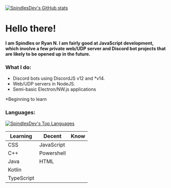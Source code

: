 [![SpindlesDev's GitHub stats](https://github-readme-stats.vercel.app/api?username=SpindlesDev&show_icons=true&theme=algolia)](https://github.com/anuraghazra/github-readme-stats)

# Hello there!
<h4>
<p>I am Spindles or Ryan N. I am fairly good at JavaScript development, which involve a few private web/UDP server and Discord bot projects that are likely to be opened up in the future. </p>
</h4>

<h3>What I do:</h4>
<ul>
  <li>Discord bots using DiscordJS v12 and *v14.</li>
  <li>Web/UDP servers in NodeJS.</li>
  <li>Semi-basic Electron/NW.js applications</li>
</ul>
*Beginning to learn

### Languages:
[![SpindlesDev's Top Languages](https://github-readme-stats.vercel.app/api/top-langs/?username=SpindlesDev&theme=algolia)](https://github.com/anuraghazra/github-readme-stats)
<table>
<thead>
  <tr>
    <th>Learning</th>
    <th>Decent</th>
    <th>Know</th>
  </tr>
</thead>
<tbody>
  <tr>
    <td>CSS</td>
    <td>JavaScript</td>
    <td></td>
  </tr>
  <tr>
    <td>C++</td>
    <td>Powershell</td>
    <td></td>
  </tr>
  <tr>
    <td>Java</td>
    <td>HTML</td>
    <td></td>
  </tr>
  <tr>
    <td>Kotlin</td>
    <td></td>
    <td></td>
  </tr>
  <tr>
    <td>TypeScript</td>
    <td></td>
    <td></td>
  </tr>
</tbody>
</table>
